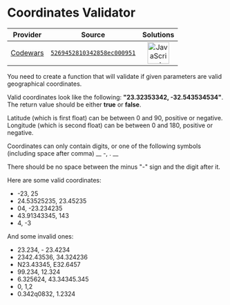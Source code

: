 [_metadata_:generated]: - "true"

# Coordinates Validator

<!-- INFO TABLE BEGIN -->

| Provider                                        | Source                                                                               | Solutions                                                                                                                                                    |
| :---------------------------------------------: | :----------------------------------------------------------------------------------: | :----------------------------------------------------------------------------------------------------------------------------------------------------------: |
| [Codewars](../../../docs/providers/Codewars.md) | [`5269452810342858ec000951`](https://www.codewars.com/kata/5269452810342858ec000951) | [<img src="https://res.cloudinary.com/rascaltwo/image/upload/v1631924076/javascript_ehszr7.svg" alt="JavaScript" title="JavaScript" width="50" />](solve.js) |

<!-- INFO TABLE END -->

You need to create a function that will validate if given parameters are valid geographical coordinates.

Valid coordinates look like the following: __"23.32353342, -32.543534534"__.
The return value should be either __true__ or __false__.

Latitude (which is first float) can be between 0 and 90, positive or negative.
Longitude (which is second float) can be between 0 and 180, positive or negative.

Coordinates can only contain digits, or one of the following symbols (including space after comma) __ -, . __

There should be no space between the minus "-" sign and the digit after it.

Here are some valid coordinates:

* -23, 25
* 24.53525235, 23.45235
* 04, -23.234235
* 43.91343345, 143
* 4, -3

And some invalid ones:

* 23.234, - 23.4234
* 2342.43536, 34.324236
* N23.43345, E32.6457
* 99.234, 12.324
* 6.325624, 43.34345.345
* 0, 1,2
* 0.342q0832, 1.2324
